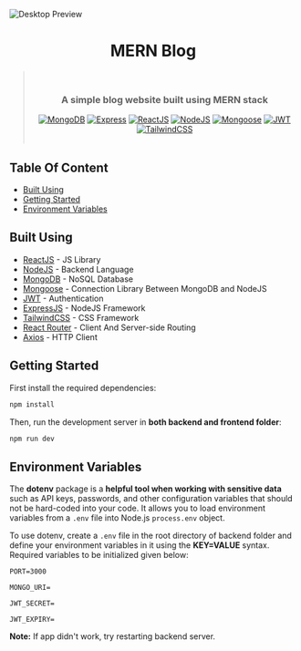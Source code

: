 ![Desktop Preview](https://i.imgur.com/iNiSAnL.png)

<div align="center">
  <h1>MERN Blog</h1>

> &nbsp;
> <h3>A simple blog website built using MERN stack</h3>
>  <div>
>   <a href="https://www.mongodb.com/"><img src="https://img.shields.io/badge/MongoDB-4EA94B?style=for-the-badge&logo=mongodb&logoColor=white" alt="MongoDB" /></a>
>   <a href="https://expressjs.com/"><img src="https://img.shields.io/badge/express.js-%23404d59.svg?style=for-the-badge&logo=express&logoColor=%2361DAFB" alt="Express" /></a>
>   <a href="https://react.dev/"><img src="https://img.shields.io/badge/React-20232A?style=for-the-badge&logo=react&logoColor=61DAFB" alt="ReactJS" /></a>
>   <a href="https://nodejs.org/en"><img src="https://img.shields.io/badge/node.js-6DA55F?style=for-the-badge&logo=node.js&logoColor=white" alt="NodeJS" /></a>
>   <a href="https://mongoosejs.com/"><img src="https://img.shields.io/badge/-Mongoose-333?style=for-the-badge&logo=mongoose&logoColor=white" alt="Mongoose" /></a>
>   <a href="https://jwt.io/"><img src="https://img.shields.io/badge/JWT-000000?style=for-the-badge&logo=JSON%20web%20tokens&logoColor=white" alt="JWT" /></a>
>   <a href="https://tailwindcss.com/"><img src="https://img.shields.io/badge/Tailwind_CSS-38B2AC?style=for-the-badge&logo=tailwind-css&logoColor=white" alt="TailwindCSS" /></a>
> </div>
> &nbsp;
</div>

## Table Of Content

- [Built Using](#built-using)
- [Getting Started](#getting-started)
- [Environment Variables](#environment-variables)

## Built Using

- [ReactJS](https://react.dev/) - JS Library
- [NodeJS](https://nodejs.org/en) - Backend Language
- [MongoDB](https://www.mongodb.com/) - NoSQL Database
- [Mongoose](https://mongoosejs.com/) - Connection Library Between MongoDB and NodeJS
- [JWT](https://jwt.io/) - Authentication
- [ExpressJS](https://expressjs.com/) - NodeJS Framework
- [TailwindCSS](https://tailwindcss.com/) - CSS Framework
- [React Router](https://reactrouter.com/en/main) - Client And Server-side Routing
- [Axios](https://axios-http.com/) - HTTP Client

## Getting Started

First install the required dependencies:

```bash
npm install
```

Then, run the development server in **both backend and frontend folder**:

```bash
npm run dev
```

## Environment Variables

The **dotenv** package is a **helpful tool when working with sensitive data** such as API keys, passwords, and other configuration variables that should not be hard-coded into your code. It allows you to load environment variables from a `.env` file into Node.js `process.env` object.

To use dotenv, create a `.env` file in the root directory of backend folder and define your environment variables in it using the **KEY=VALUE** syntax. Required variables to be initialized given below:

```
PORT=3000

MONGO_URI=

JWT_SECRET=

JWT_EXPIRY=
```

**Note:** If app didn't work, try restarting backend server.